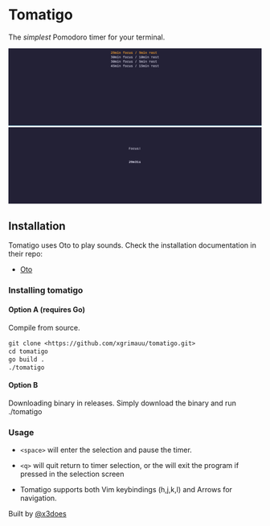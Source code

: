 # Tomatigo

The *simplest* Pomodoro timer for your terminal.

![Select your pomodoro style](tomatigo-selection.png)
![Focus time](tomatigo-focus.png)

## Installation

Tomatigo uses Oto to play sounds. Check the installation documentation in their repo:

- [Oto](https://github.com/ebitengine/oto?tab=readme-ov-file#prerequisite)

### Installing tomatigo

#### Option A (requires Go)
Compile from source.
```
git clone <https://github.com/xgrimauu/tomatigo.git>
cd tomatigo
go build .
./tomatigo
```
#### Option B
Downloading binary in releases.
Simply download the binary and run ./tomatigo

### Usage
- `<space>` will enter the selection and pause the timer.
- `<q>` will quit return to timer selection, or the will exit the program if pressed in the selection screen

- Tomatigo supports both Vim keybindings (h,j,k,l) and Arrows for navigation.





Built by [@x3does](https://twitter.com/x3does)
